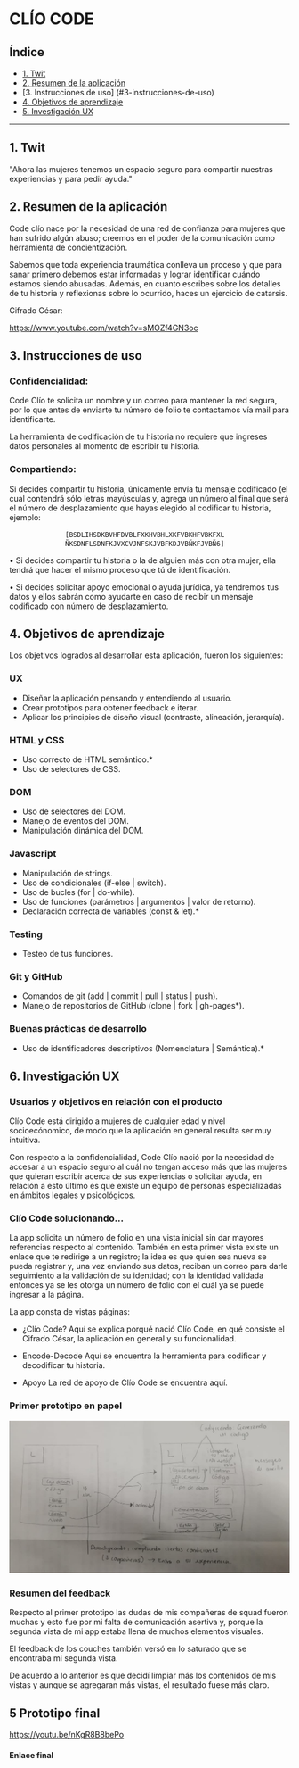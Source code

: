 # CLÍO CODE

## Índice

* [1. Twit](#1-twit)
* [2. Resumen de la aplicación](#2-resumen-de-la-aplicación)
* [3. Instrucciones de uso] (#3-instrucciones-de-uso)
* [4. Objetivos de aprendizaje](#4-objetivos-de-aprendizaje)
* [5. Investigación UX](#5-investigación-ux)
***

## 1. Twit

"Ahora las mujeres tenemos un espacio seguro para compartir nuestras experiencias
y para pedir ayuda."

## 2. Resumen de la aplicación

Code clío nace por la necesidad de una red de confianza para mujeres que han
sufrido algún abuso; creemos en el poder de la comunicación como herramienta de
concientización.

Sabemos que toda experiencia traumática conlleva un proceso y que para sanar
primero debemos estar informadas y lograr identificar cuándo estamos siendo
abusadas. Además, en cuanto escribes sobre los detalles de tu historia y
reflexionas sobre lo ocurrido, haces un ejercicio de catarsis.

Cifrado César:

https://www.youtube.com/watch?v=sMOZf4GN3oc

## 3. Instrucciones de uso

### Confidencialidad:

Code Clío te solicita un nombre y un correo para mantener la red segura, por lo
que antes de enviarte tu número de folio te contactamos vía mail para
identificarte.

La herramienta de codificación de tu historia no requiere que ingreses datos
personales al momento de escribir tu historia.

### Compartiendo:

Si decides compartir tu historia, únicamente envía tu mensaje codificado
(el cual contendrá sólo letras mayúsculas y, agrega un número al final que será
el número de desplazamiento que hayas elegido al codificar tu historia, ejemplo:

                  [BSDLIHSDKBVHFDVBLFXKHVBHLXKFVBKHFVBKFXL
                  ÑKSDNFLSDNFKJVXCVJNFSKJVBFKDJVBÑKFJVBÑ6]

  •	Si decides compartir tu historia o la de alguien más con otra mujer, ella
  tendrá que hacer el mismo proceso que tú de identificación.

  •	Si decides solicitar apoyo emocional o ayuda jurídica, ya tendremos tus datos
  y ellos sabrán como ayudarte en caso de recibir un mensaje codificado con número
  de desplazamiento.


## 4. Objetivos de aprendizaje

Los objetivos logrados al desarrollar esta aplicación, fueron los siguientes:


### UX

- Diseñar la aplicación pensando y entendiendo al usuario.
- Crear prototipos para obtener feedback e iterar.
- Aplicar los principios de diseño visual (contraste, alineación, jerarquía).

### HTML y CSS

- Uso correcto de HTML semántico.*
- Uso de selectores de CSS.

### DOM

- Uso de selectores del DOM.
- Manejo de eventos del DOM.
- Manipulación dinámica del DOM.

### Javascript

- Manipulación de strings.
- Uso de condicionales (if-else | switch).
- Uso de bucles (for | do-while).    
- Uso de funciones (parámetros | argumentos | valor de retorno).
- Declaración correcta de variables (const & let).*

### Testing
- Testeo de tus funciones.

### Git y GitHub
- Comandos de git (add | commit | pull | status | push).
- Manejo de repositorios de GitHub (clone | fork | gh-pages*).

### Buenas prácticas de desarrollo
- Uso de identificadores descriptivos (Nomenclatura | Semántica).*

## 6. Investigación UX

### Usuarios y objetivos en relación con el producto

Clío Code está dirigido a mujeres de cualquier edad y nivel socioecónomico, de
modo que la aplicación en general resulta ser muy intuitiva.

Con respecto a la confidencialidad, Code Clío nació por la necesidad de accesar
a un espacio seguro al cuál no tengan acceso más que las mujeres que quieran
escribir acerca de sus experiencias o solicitar ayuda, en relación a esto último
es que existe un equipo de personas especializadas en ámbitos legales y psicológicos.

### Clío Code solucionando...

La app solicita un número de folio en una vista inicial sin dar mayores referencias
respecto al contenido. También en esta primer vista existe un enlace que te redirige
a un registro; la idea es que quien sea nueva se pueda registrar y, una vez enviando
sus datos, reciban un correo para darle seguimiento a la validación de su identidad;
con la identidad validada entonces ya se les otorga un número de folio con el
cuál ya se puede ingresar a la página.

La app consta de vistas páginas:

- ¿Clío Code?
Aquí se explica porqué nació Clío Code, en qué consiste el Cifrado César, la aplicación
en general y su funcionalidad.

- Encode-Decode
Aquí se encuentra la herramienta para codificar y decodificar tu historia.

- Apoyo
La red de apoyo de Clío Code se encuentra aquí.

### Primer prototipo en papel

<img src="first-prototype.jpeg">

### Resumen del feedback

Respecto al primer prototipo las dudas de mis compañeras de squad fueron muchas
y esto fue por mi falta de comunicación asertiva y, porque la segunda vista de
mi app estaba llena de muchos elementos visuales.

El feedback de los couches también versó en lo saturado que se encontraba mi
segunda vista.

De acuerdo a lo anterior es que decidí limpiar más los contenidos de mis vistas
y aunque se agregaran más vistas, el resultado fuese más claro.

## 5 Prototipo final

https://youtu.be/nKgR8B8bePo

#### Enlace final
